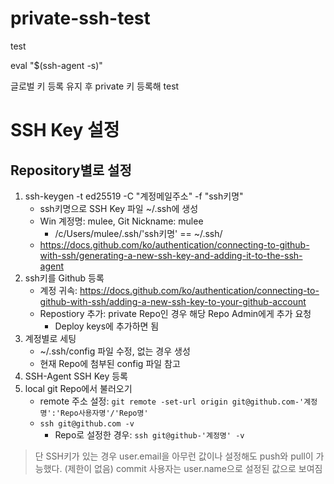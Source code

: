 # private-ssh-test
test


eval "$(ssh-agent -s)"

글로벌 키 등록 유지 후 private 키 등록해 test

# SSH Key 설정
## Repository별로 설정
1. ssh-keygen -t ed25519 -C "계정메일주소" -f "ssh키명"
    - ssh키명으로 SSH Key 파일 ~/.ssh에 생성
    - Win 계정명: mulee, Git Nickname: mulee
        - /c/Users/mulee/.ssh/'ssh키명' == ~/.ssh/
    - https://docs.github.com/ko/authentication/connecting-to-github-with-ssh/generating-a-new-ssh-key-and-adding-it-to-the-ssh-agent
2. ssh키를 Github 등록
    - 계정 귀속: https://docs.github.com/ko/authentication/connecting-to-github-with-ssh/adding-a-new-ssh-key-to-your-github-account
    - Repostiory 추가: private Repo인 경우 해당 Repo Admin에게 추가 요청
        - Deploy keys에 추가하면 됨
3. 계정별로 세팅
    - ~/.ssh/config 파일 수정, 없는 경우 생성
    - 현재 Repo에 첨부된 config 파일 참고
4. SSH-Agent SSH Key 등록
5. local git Repo에서 불러오기
    - remote 주소 설정: `git remote -set-url origin git@github.com-'계정명':'Repo사용자명'/'Repo명'`
    - `ssh git@github.com -v`
        - Repo로 설정한 경우: `ssh git@github-'계정명' -v`

> 단 SSH키가 있는 경우 user.email을 아무런 값이나 설정해도 push와 pull이 가능했다. (제한이 없음)
    commit 사용자는 user.name으로 설정된 값으로 보여짐
